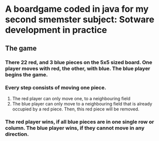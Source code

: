 # A boardgame coded in java for my second smemster subject: Sotware development in practice

The game
-------------

### There 22 red, and 3 blue pieces on the 5x5 sized board. One player moves with red, the other, with blue. The blue player begins the game.
### Every step consists of moving one piece.

1. The red player can only move one, to a neighbouring field
2. The blue player can only move to a neighbouring field that is already occupied by a red piece. Then, this red piece will be removed.
   
### The red player wins, if all blue pieces are in one single row or column. The blue player wins, if they cannot move in any direction.
